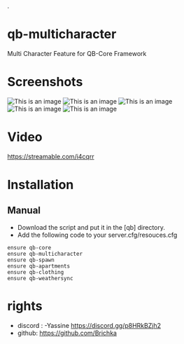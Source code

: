 .
# qb-multicharacter
Multi Character Feature for QB-Core Framework

# Screenshots
![This is an image](https://i.imgur.com/LdveJIK.png)
![This is an image](https://i.imgur.com/CcPlDp4.png)
![This is an image](https://i.imgur.com/JdmTdS3.png)
![This is an image](https://i.imgur.com/5OYnYIN.png)
![This is an image](https://i.imgur.com/n3aIkKa.png)

# Video
https://streamable.com/i4cqrr

# Installation
## Manual
- Download the script and put it in the [qb] directory.
- Add the following code to your server.cfg/resouces.cfg
```
ensure qb-core
ensure qb-multicharacter
ensure qb-spawn
ensure qb-apartments
ensure qb-clothing
ensure qb-weathersync
```
# rights 
- discord : 
-Yassine https://discord.gg/p8HRkBZjh2
- github: https://github.com/Brichka 





